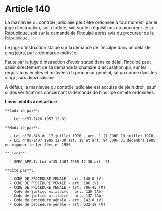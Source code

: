 # Article 140

La mainlevée du contrôle judiciaire peut être ordonnée à tout moment par le juge d'instruction, soit d'office, soit sur les
réquisitions du procureur de la République, soit sur la demande de l'inculpé après avis du procureur de la République. 

Le juge d'instruction statue sur la demande de l'inculpé dans un délai de cinq jours, par ordonnance motivée. 

Faute par le juge d'instruction d'avoir statué dans ce délai, l'inculpé peut saisir directement de sa demande la chambre
d'accusation qui, sur les réquisitions écrites et motivées du procureur général, se prononce dans les vingt jours de sa
saisine.

A défaut, la mainlevée du contrôle judiciaire est acquise de plein droit, sauf si des vérifications concernant la demande de
l'inculpé ont été ordonnées.

**Liens relatifs à cet article**

	**Codifié par**:

	  - Loi n°57-1426 1957-12-31

	**Modifié par**:

	  - Loi n°70-643 du 17 juillet 1970 - art. 1 () JORF 19 juillet 1970
	  - Loi n°85-1407 1985-12-30 art. 18 et art. 94 JORF 31 décembre 1985 en vigueur le 1er février 1986

	**Liens**:

	  - SPEC_APPLI: Loi n°85-1407 1985-12-30 art. 94

	**Cité par**:

	  - CODE DE PROCEDURE PENALE - art. 148-8 (V)
	  - CODE DE PROCEDURE PENALE - art. 186 (V)
	  - CODE DE PROCEDURE PENALE - art. 706-45 (M)
	  - Code de justice militaire - art. 126 (Ab)
	  - Code de justice militaire - art. 137 (Ab)
	  - Code de procédure pénale - art. 142-8 (V)
	  - Code de procédure pénale - art. D32-19 (V)
